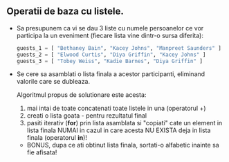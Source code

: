 ## Operatii de baza cu listele.



* Sa presupunem ca vi se dau 3 liste cu numele persoanelor ce vor participa la un eveniment (fiecare lista vine dintr-o sursa diferita):

    ```python   
    guests_1 = [ "Bethaney Bain", "Kacey Johns", "Manpreet Saunders" ]
    guests_2 = [ "Elwood Curtis", "Diya Griffin", "Kacey Johns" ]
    guests_3 = [ "Tobey Weiss", "Kadie Barnes", "Diya Griffin" ]
    ``` 

* Se cere sa asamblati o lista finala a acestor participanti, eliminand valorile care se dubleaza.
  
  Algoritmul propus de solutionare este acesta:
    1. mai intai de toate concatenati toate listele in una (operatorul +)
    2. creati o lista goata - pentru rezultatul final
    3. pasiti iterativ (**for**) prin lista asamblata si "copiati" cate un element in lista finala NUMAI in cazul in care acesta NU EXISTA deja in lista finala (operatorul **in**)!
    * BONUS, dupa ce ati obtinut lista finala, sortati-o alfabetic inainte sa fie afisata!

